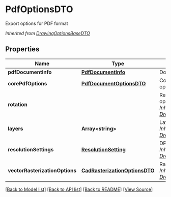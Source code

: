 ﻿# PdfOptionsDTO
Export options for PDF format

*Inherited from [DrawingOptionsBaseDTO](DrawingOptionsBaseDTO.md)*
## Properties
Name | Type | Description | Notes
------------ | ------------- | ------------- | -------------
**pdfDocumentInfo** | [**PdfDocumentInfo**](PdfDocumentInfo.md) | Document metadata | [optional]
**corePdfOptions** | [**PdfDocumentOptionsDTO**](PdfDocumentOptionsDTO.md) | Core PDF rendering options | [optional]
**rotation** |  | Resulting rotation operation<br />*Inherited from [DrawingOptionsBaseDTO](DrawingOptionsBaseDTO.md)* | 
**layers** | **Array&lt;string&gt;** | Layers to export<br />*Inherited from [DrawingOptionsBaseDTO](DrawingOptionsBaseDTO.md)* | [optional]
**resolutionSettings** | [**ResolutionSetting**](ResolutionSetting.md) | DPI resolution settings<br />*Inherited from [DrawingOptionsBaseDTO](DrawingOptionsBaseDTO.md)* | [optional]
**vectorRasterizationOptions** | [**CadRasterizationOptionsDTO**](CadRasterizationOptionsDTO.md) | Raster options<br />*Inherited from [DrawingOptionsBaseDTO](DrawingOptionsBaseDTO.md)* | [optional]

[[Back to Model list]](../README.md#documentation-for-models) [[Back to API list]](../README.md#documentation-for-api-endpoints) [[Back to README]](../README.md) [[View Source]](../src/models/pdfOptionsDTO.ts)

